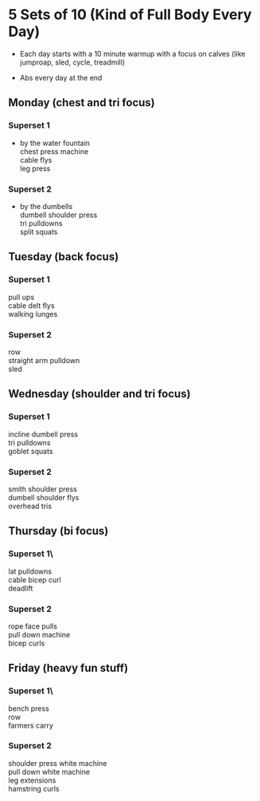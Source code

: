 # 5 Sets of 10 (Kind of Full Body Every Day)

- Each day starts with a 10 minute warmup with a focus on calves (like jumproap, sled, cycle, treadmill)

- Abs every day at the end

## Monday (chest and tri focus)
### Superset 1
- by the water fountain\
chest press machine\
cable flys\
leg press

### Superset 2
- by the dumbells\
dumbell shoulder press\
tri pulldowns\
split squats

## Tuesday (back focus)
### Superset 1
pull ups\
cable delt flys\
walking lunges

### Superset 2
row\
straight arm pulldown\
sled

## Wednesday (shoulder and tri focus)
### Superset 1
incline dumbell press\
tri pulldowns\
goblet squats

### Superset 2
smith shoulder press\
dumbell shoulder flys\
overhead tris

## Thursday (bi focus)
### Superset 1\
lat pulldowns\
cable bicep curl\
deadlift

### Superset 2
rope face pulls\
pull down machine\
bicep curls

## Friday (heavy fun stuff)
### Superset 1\
bench press\
row\
farmers carry

### Superset 2
shoulder press white machine\
pull down white machine\
leg extensions\
hamstring curls
